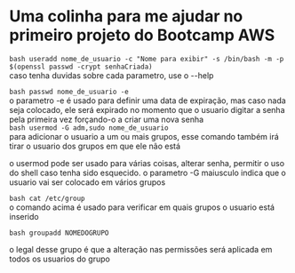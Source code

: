 # Uma colinha para me ajudar no primeiro projeto do Bootcamp AWS

```bash useradd nome_de_usuario -c "Nome para exibir" -s /bin/bash -m -p $(openssl passwd -crypt senhaCriada)```  
caso tenha duvidas sobre cada parametro, use o --help

```bash passwd nome_de_usuario -e ```   
o parametro -e é usado para definir uma data de expiração, mas caso nada seja colocado, ele será expirado no momento que o usuario 
digitar a senha pela primeira vez forçando-o a criar uma nova senha  
```bash usermod -G adm,sudo nome_de_usuario```  
para adicionar o usuario a um ou mais grupos, esse comando também irá tirar o usuario dos grupos em que ele não está
  

o usermod pode ser usado para várias coisas, alterar senha, permitir o uso do shell caso tenha sido esquecido.
o parametro -G maiusculo indica que o usuario vai ser colocado em vários grupos

```bash cat /etc/group```  
o comando acima é usado para verificar em quais grupos o usuario está inserido

```bash groupadd NOMEDOGRUPO```  

o legal desse grupo é que a alteração nas permissões será aplicada em todos os usuarios do grupo